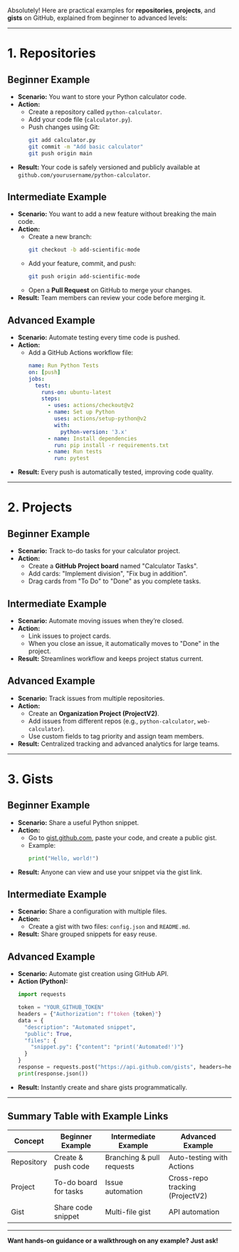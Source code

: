 Absolutely! Here are practical examples for **repositories**, **projects**, and **gists** on GitHub, explained from beginner to advanced levels:

---

# **1. Repositories**

## **Beginner Example**
- **Scenario:** You want to store your Python calculator code.
- **Action:**
  - Create a repository called `python-calculator`.
  - Add your code file (`calculator.py`).
  - Push changes using Git:
    ```bash
    git add calculator.py
    git commit -m "Add basic calculator"
    git push origin main
    ```
- **Result:** Your code is safely versioned and publicly available at `github.com/yourusername/python-calculator`.

## **Intermediate Example**
- **Scenario:** You want to add a new feature without breaking the main code.
- **Action:**
  - Create a new branch:
    ```bash
    git checkout -b add-scientific-mode
    ```
  - Add your feature, commit, and push:
    ```bash
    git push origin add-scientific-mode
    ```
  - Open a **Pull Request** on GitHub to merge your changes.
- **Result:** Team members can review your code before merging it.

## **Advanced Example**
- **Scenario:** Automate testing every time code is pushed.
- **Action:**
  - Add a GitHub Actions workflow file:
    ````yaml name=.github/workflows/test.yml
    name: Run Python Tests
    on: [push]
    jobs:
      test:
        runs-on: ubuntu-latest
        steps:
          - uses: actions/checkout@v2
          - name: Set up Python
            uses: actions/setup-python@v2
            with:
              python-version: '3.x'
          - name: Install dependencies
            run: pip install -r requirements.txt
          - name: Run tests
            run: pytest
    ````
- **Result:** Every push is automatically tested, improving code quality.

---

# **2. Projects**

## **Beginner Example**
- **Scenario:** Track to-do tasks for your calculator project.
- **Action:**
  - Create a **GitHub Project board** named "Calculator Tasks".
  - Add cards: "Implement division", "Fix bug in addition".
  - Drag cards from "To Do" to "Done" as you complete tasks.

## **Intermediate Example**
- **Scenario:** Automate moving issues when they’re closed.
- **Action:**
  - Link issues to project cards.
  - When you close an issue, it automatically moves to "Done" in the project.
- **Result:** Streamlines workflow and keeps project status current.

## **Advanced Example**
- **Scenario:** Track issues from multiple repositories.
- **Action:**
  - Create an **Organization Project (ProjectV2)**.
  - Add issues from different repos (e.g., `python-calculator`, `web-calculator`).
  - Use custom fields to tag priority and assign team members.
- **Result:** Centralized tracking and advanced analytics for large teams.

---

# **3. Gists**

## **Beginner Example**
- **Scenario:** Share a useful Python snippet.
- **Action:**
  - Go to [gist.github.com](https://gist.github.com/), paste your code, and create a public gist.
  - Example:
    ````python name=hello_world.py
    print("Hello, world!")
    ````
- **Result:** Anyone can view and use your snippet via the gist link.

## **Intermediate Example**
- **Scenario:** Share a configuration with multiple files.
- **Action:**
  - Create a gist with two files: `config.json` and `README.md`.
- **Result:** Share grouped snippets for easy reuse.

## **Advanced Example**
- **Scenario:** Automate gist creation using GitHub API.
- **Action (Python):**
    ````python name=create_gist.py
    import requests

    token = "YOUR_GITHUB_TOKEN"
    headers = {"Authorization": f"token {token}"}
    data = {
      "description": "Automated snippet",
      "public": True,
      "files": {
        "snippet.py": {"content": "print('Automated!')"}
      }
    }
    response = requests.post("https://api.github.com/gists", headers=headers, json=data)
    print(response.json())
    ````
- **Result:** Instantly create and share gists programmatically.

---

## **Summary Table with Example Links**

| Concept      | Beginner Example                   | Intermediate Example           | Advanced Example                  |
|--------------|-----------------------------------|-------------------------------|-----------------------------------|
| Repository   | Create & push code                | Branching & pull requests     | Auto-testing with Actions         |
| Project      | To-do board for tasks             | Issue automation              | Cross-repo tracking (ProjectV2)   |
| Gist         | Share code snippet                | Multi-file gist               | API automation                    |

---

**Want hands-on guidance or a walkthrough on any example? Just ask!**
